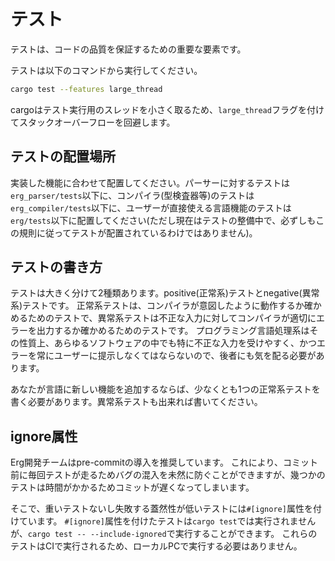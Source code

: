 # テスト

テストは、コードの品質を保証するための重要な要素です。

テストは以下のコマンドから実行してください。

```sh
cargo test --features large_thread
```

cargoはテスト実行用のスレッドを小さく取るため、`large_thread`フラグを付けてスタックオーバーフローを回避します。

## テストの配置場所

実装した機能に合わせて配置してください。パーサーに対するテストは`erg_parser/tests`以下に、コンパイラ(型検査器等)のテストは`erg_compiler/tests`以下に、ユーザーが直接使える言語機能のテストは`erg/tests`以下に配置してください(ただし現在はテストの整備中で、必ずしもこの規則に従ってテストが配置されているわけではありません)。

## テストの書き方

テストは大きく分けて2種類あります。positive(正常系)テストとnegative(異常系)テストです。
正常系テストは、コンパイラが意図したように動作するか確かめるためのテストで、異常系テストは不正な入力に対してコンパイラが適切にエラーを出力するか確かめるためのテストです。
プログラミング言語処理系はその性質上、あらゆるソフトウェアの中でも特に不正な入力を受けやすく、かつエラーを常にユーザーに提示しなくてはならないので、後者にも気を配る必要があります。

あなたが言語に新しい機能を追加するならば、少なくとも1つの正常系テストを書く必要があります。異常系テストも出来れば書いてください。

## ignore属性

Erg開発チームはpre-commitの導入を推奨しています。
これにより、コミット前に毎回テストが走るためバグの混入を未然に防ぐことができますが、幾つかのテストは時間がかかるためコミットが遅くなってしまいます。

そこで、重いテストないし失敗する蓋然性が低いテストには`#[ignore]`属性を付けています。
`#[ignore]`属性を付けたテストは`cargo test`では実行されませんが、`cargo test -- --include-ignored`で実行することができます。
これらのテストはCIで実行されるため、ローカルPCで実行する必要はありません。
